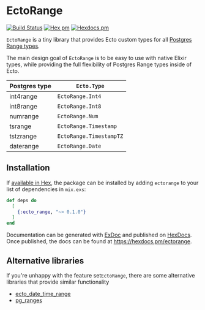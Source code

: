 # EctoRange

[![Build Status](https://github.com/bitfo/ectorange/workflows/CI/badge.svg?branch=main)](https://github.com/bitfo/ectorange/actions) [![Hex pm](https://img.shields.io/hexpm/v/ectorange.svg?style=flat)](https://hex.pm/packages/ectorange) [![Hexdocs.pm](https://img.shields.io/badge/hex-docs-lightgreen.svg)](https://hexdocs.pm/ectorange/)

<!-- MDOC !-->

`EctoRange` is a tiny library that provides Ecto custom types for all [Postgres Range types](https://www.postgresql.org/docs/current/rangetypes.html).

The main design goal of `EctoRange` is to be easy to use with native Elixir types,
while providing the full flexibility of Postgres Range types inside of Ecto.

| Postgres type | `Ecto.Type`             |
| ------------- | ----------------------- |
| int4range     | `EctoRange.Int4`        |
| int8range     | `EctoRange.Int8`        |
| numrange      | `EctoRange.Num`         |
| tsrange       | `EctoRange.Timestamp`   |
| tstzrange     | `EctoRange.TimestampTZ` |
| daterange     | `EctoRange.Date`        |

## Installation

If [available in Hex](https://hex.pm/docs/publish), the package can be installed
by adding `ectorange` to your list of dependencies in `mix.exs`:

```elixir
def deps do
  [
    {:ecto_range, "~> 0.1.0"}
  ]
end
```

Documentation can be generated with [ExDoc](https://github.com/elixir-lang/ex_doc)
and published on [HexDocs](https://hexdocs.pm). Once published, the docs can
be found at <https://hexdocs.pm/ectorange>.

## Alternative libraries

If you're unhappy with the feature set`EctoRange`, there are some alternative libraries that provide similar functionality

- [ecto_date_time_range](https://github.com/synchronal/ecto_date_time_range)
- [pg_ranges](https://github.com/vforgione/pg_ranges)
